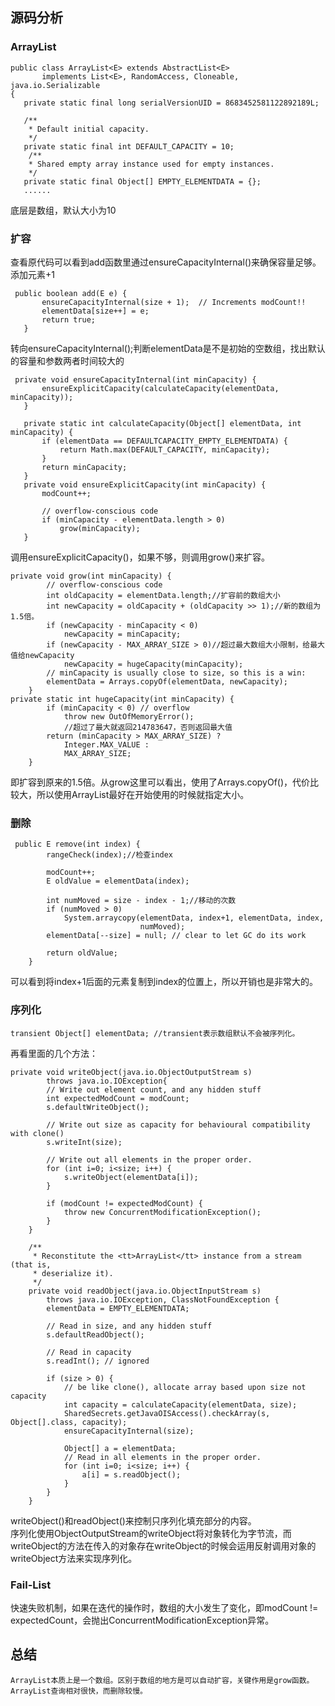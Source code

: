 ## 源码分析       
 ### ArrayList
 ```
 public class ArrayList<E> extends AbstractList<E>
        implements List<E>, RandomAccess, Cloneable, java.io.Serializable
{
    private static final long serialVersionUID = 8683452581122892189L;

    /**
     * Default initial capacity.
     */
    private static final int DEFAULT_CAPACITY = 10;
     /**
     * Shared empty array instance used for empty instances.
     */
    private static final Object[] EMPTY_ELEMENTDATA = {};
    ......
 ```
 底层是数组，默认大小为10          
 ### 扩容       
 查看原代码可以看到add函数里通过ensureCapacityInternal()来确保容量足够。 添加元素+1     
 ```
  public boolean add(E e) {
        ensureCapacityInternal(size + 1);  // Increments modCount!!
        elementData[size++] = e;
        return true;
    }
 ```
 转向ensureCapacityInternal();判断elementData是不是初始的空数组，找出默认的容量和参数两者时间较大的        
 ```
  private void ensureCapacityInternal(int minCapacity) {
        ensureExplicitCapacity(calculateCapacity(elementData, minCapacity));
    }

    private static int calculateCapacity(Object[] elementData, int minCapacity) {
        if (elementData == DEFAULTCAPACITY_EMPTY_ELEMENTDATA) {
            return Math.max(DEFAULT_CAPACITY, minCapacity);
        }
        return minCapacity;
    }
    private void ensureExplicitCapacity(int minCapacity) {
        modCount++;

        // overflow-conscious code
        if (minCapacity - elementData.length > 0)
            grow(minCapacity);
    }

 ```
调用ensureExplicitCapacity()，如果不够，则调用grow()来扩容。     
```
private void grow(int minCapacity) {
        // overflow-conscious code
        int oldCapacity = elementData.length;//扩容前的数组大小
        int newCapacity = oldCapacity + (oldCapacity >> 1);//新的数组为1.5倍。
        if (newCapacity - minCapacity < 0)
            newCapacity = minCapacity;
        if (newCapacity - MAX_ARRAY_SIZE > 0)//超过最大数组大小限制，给最大值给newCapacity
            newCapacity = hugeCapacity(minCapacity);
        // minCapacity is usually close to size, so this is a win:
        elementData = Arrays.copyOf(elementData, newCapacity);
    }
private static int hugeCapacity(int minCapacity) {
        if (minCapacity < 0) // overflow
            throw new OutOfMemoryError();
            //超过了最大就返回214783647，否则返回最大值
        return (minCapacity > MAX_ARRAY_SIZE) ?
            Integer.MAX_VALUE :
            MAX_ARRAY_SIZE;
    }
```
即扩容到原来的1.5倍。从grow这里可以看出，使用了Arrays.copyOf()，代价比较大，所以使用ArrayList最好在开始使用的时候就指定大小。          
### 删除        
```
 public E remove(int index) {
        rangeCheck(index);//检查index

        modCount++;
        E oldValue = elementData(index);

        int numMoved = size - index - 1;//移动的次数
        if (numMoved > 0)
            System.arraycopy(elementData, index+1, elementData, index,
                             numMoved);
        elementData[--size] = null; // clear to let GC do its work

        return oldValue;
    }

```
可以看到将index+1后面的元素复制到index的位置上，所以开销也是非常大的。         
### 序列化       
```
transient Object[] elementData; //transient表示数组默认不会被序列化。 
```
再看里面的几个方法：    
```
private void writeObject(java.io.ObjectOutputStream s)
        throws java.io.IOException{
        // Write out element count, and any hidden stuff
        int expectedModCount = modCount;
        s.defaultWriteObject();

        // Write out size as capacity for behavioural compatibility with clone()
        s.writeInt(size);

        // Write out all elements in the proper order.
        for (int i=0; i<size; i++) {
            s.writeObject(elementData[i]);
        }

        if (modCount != expectedModCount) {
            throw new ConcurrentModificationException();
        }
    }

    /**
     * Reconstitute the <tt>ArrayList</tt> instance from a stream (that is,
     * deserialize it).
     */
    private void readObject(java.io.ObjectInputStream s)
        throws java.io.IOException, ClassNotFoundException {
        elementData = EMPTY_ELEMENTDATA;

        // Read in size, and any hidden stuff
        s.defaultReadObject();

        // Read in capacity
        s.readInt(); // ignored

        if (size > 0) {
            // be like clone(), allocate array based upon size not capacity
            int capacity = calculateCapacity(elementData, size);
            SharedSecrets.getJavaOISAccess().checkArray(s, Object[].class, capacity);
            ensureCapacityInternal(size);

            Object[] a = elementData;
            // Read in all elements in the proper order.
            for (int i=0; i<size; i++) {
                a[i] = s.readObject();
            }
        }
    }
```
writeObject()和readObject()来控制只序列化填充部分的内容。         
序列化使用ObjectOutputStream的writeObject将对象转化为字节流，而writeObject的方法在传入的对象存在writeObject的时候会运用反射调用对象的writeObject方法来实现序列化。        

### Fail-List         
快速失败机制，如果在迭代的操作时，数组的大小发生了变化，即modCount != expectedCount，会抛出ConcurrentModificationException异常。        

## 总结        
 ```
 ArrayList本质上是一个数组。区别于数组的地方是可以自动扩容，关键作用是grow函数。     
 ArrayList查询相对很快，而删除较慢。
 ```
